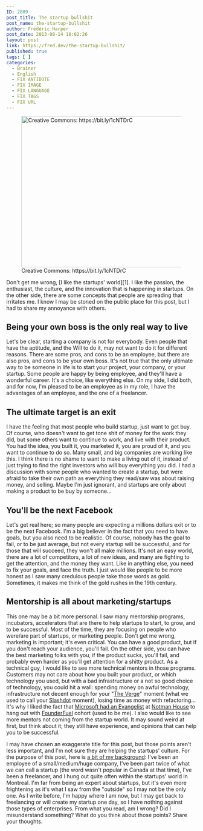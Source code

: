 ```yaml
---
ID: 2809
post_title: The startup bullshit
post_name: the-startup-bullshit
author: Frédéric Harper
post_date: 2013-08-14 18:02:26
layout: post
link: https://fred.dev/the-startup-bullshit/
published: true
tags: [ ]
categories:
  - Brainer
  - English
  - FIX ANTIDOTE
  - FIX IMAGE
  - FIX LANGUAGE
  - FIX TAGS
  - FIX URL
---
```

<figure><img src="http://fred.dev/wp-content/uploads/2013/08/3738819183_15ee79c350_z.jpg" alt="Creative Commons: https://bit.ly/1cNTDrC" width="600" height="399" class="size-full wp-image-12021" /><figcaption> Creative Commons: https://bit.ly/1cNTDrC</figcaption></figure>
Don't get me wrong, [I like the startups' world][1]. I like the passion, the enthusiast, the culture, and the innovation that is happening in startups. On the other side, there are some concepts that people are spreading that irritates me. I know I may be stoned on the public place for this post, but I had to share my annoyance with others.

## Being your own boss is the only real way to live

Let's be clear, starting a company is not for everybody. Even people that have the aptitude, and the Will to do it, may not want to do it for different reasons. There are some pros, and cons to be an employee, but there are also pros, and cons to be your own boss. It's not true that the only ultimate way to be someone in life is to start your project, your company, or your startup. Some people are happy by being employee, and they'll have a wonderful career. It's a choice, like everything else. On my side, I did both, and for now, I'm pleased to be an employee as in my role, I have the advantages of an employee, and the one of a freelancer.

## The ultimate target is an exit

I have the feeling that most people who build startup, just want to get buy. Of course, who doesn't want to get tone shit of money for the work they did, but some others want to continue to work, and live with their product. You had the idea, you built it, you marketed it, you are proud of it, and you want to continue to do so. Many small, and big companies are working like this. I think there is no shame to want to make a living out of it, instead of just trying to find the right investors who will buy everything you did. I had a discussion with some people who wanted to create a startup, but were afraid to take their own path as everything they read/saw was about raising money, and selling. Maybe I'm just ignorant, and startups are only about making a product to be buy by someone...

## You'll be the next Facebook

Let's get real here; so many people are expecting a millions dollars exit or to be the next Facebook. I'm a big believer in the fact that you need to have goals, but you also need to be realistic. Of course, nobody has the goal to fail, or to be just average, but not every startup will be successful, and for those that will succeed, they won't all make millions. It's not an easy world, there are a lot of competitors, a lot of new ideas, and many are fighting to get the attention, and the money they want. Like in anything else, you need to fix your goals, and face the truth. I just would like people to be more honest as I saw many credulous people take those words as gold. Sometimes, it makes me think of the gold rushes in the 19th century.

## Mentorship is all about marketing/startups

This one may be a bit more personal. I saw many mentorship programs, incubators, accelerators that are there to help startups to start, to grow, and to be successful. Most of the time, they are focusing on people who were/are part of startups, or marketing people. Don't get me wrong, marketing is important; it's even critical. You can have a good product, but if you don't reach your audience, you'll fail. On the other side, you can have the best marketing folks with you, if the product sucks, you'll fail, and probably even harder as you'll get attention for a shitty product. As a technical guy, I would like to see more technical mentors in those programs. Customers may not care about how you built your product, or which technology you used, but with a bad infrastructure or a not so good choice of technology, you could hit a wall: spending money on awful technology, infrastructure not decent enough for your "<a href="https://www.theverge.com/" target="_blank" rel="noopener noreferrer">The Verge</a>" moment (what we used to call your <a href="https://slashdot.org/" target="_blank" rel="noopener noreferrer">Slashdot</a> moment), losing time as money with refactoring... It's why I liked the fact that [Microsoft had an Evangelist][2] at <a href="https://notman.org" target="_blank" rel="noopener noreferrer">Notman House</a> to hang out with <a href="https://founderfuel.com/en/" target="_blank" rel="noopener noreferrer">FounderFuel</a> cohort (used to be me). I also would like to see more mentors not coming from the startup world. It may sound weird at first, but think about it; they still have experience, and opinions that can help you to be successful.

I may have chosen an exaggerate title for this post, but those points aren't less important, and I'm not sure they are helping the startups' culture. For the purpose of this post, here is <a href="https://linkedin.com/in/fredericharper" target="_blank" rel="noopener noreferrer">a bit of my background</a>: I've been an employee of a small/medium/huge company, I've been part twice of what we can call a startup (the word wasn't popular in Canada at that time), I've been a freelancer, and I hung out quite often within the startups' world in Montreal. I'm far from being an expert about startups, but it's even more frightening as it's what I saw from the "outside" so I may not be the only one. As I write before, I'm happy where I am now, but I may get back to freelancing or will create my startup one day, so I have nothing against those types of enterprises. From what you read, am I wrong? Did I misunderstand something? What do you think about those points? Share your thoughts.

 [1]: https://fred.dev/founderfuel-et-lentrepreneuriat-a-montreal/ "FounderFuel et l’entrepreneuriat à Montréal"
 [2]: https://fred.dev/make-web-not-war-tv-an-unfinished-project/ "Make Web Not War TV – An unfinished project"